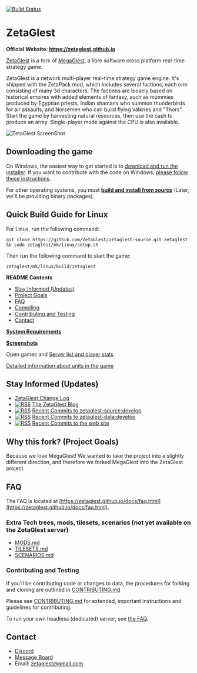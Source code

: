 [![Build Status](https://travis-ci.org/ZetaGlest/zetaglest-source.svg?branch=develop)](https://travis-ci.org/ZetaGlest/zetaglest-source)

# ZetaGlest

**Official Website: https://zetaglest.github.io**

[ZetaGlest](https://zetaglest.github.io) is a fork of [MegaGlest](http://megaglest.org/),
a libre software cross platform real-time strategy game.

ZetaGlest is a network multi-player real-time strategy game engine.
It's shipped with the ZetaPack mod, which includes several factions,
each one consisting of many 3d characters. The factions are loosely
based on historical empires with added elements of fantasy, such as
mummies produced by Egyptian priests, Indian shamans who summon
thunderbirds for air assaults, and Norsemen who can build flying
valkries and "Thors". Start the game by harvesting natural resources,
then use the cash to produce an army. Single-player mode against the
CPU is also available.

![ZetaGlest ScreenShot](https://zetaglest.github.io/docs/assets/screenshots/screen147.jpg)

## Downloading the game

On Windows, the easiest way to get started is to [download and run the
installer](https://github.com/ZetaGlest/windows-installer). If you want
to contribute with the code on Windows, [please follow these
instructions](https://github.com/ZetaGlest/zetaglest-source/blob/develop/mk/windows/README.md).

For other operating systems, you must [**build and install from
source**](https://github.com/ZetaGlest/zetaglest-source/blob/develop/BUILD.md)
(Later, we'll be providing binary packages).

## Quick Build Guide for Linux

For Linux, run the following command:

    git clone https://github.com/ZetaGlest/zetaglest-source.git zetaglest && sudo zetaglest/mk/linux/setup.sh

Then run the following command to start the game:

    zetaglest/mk/linux/build/zetaglest

**README Contents**

* [Stay Informed (Updates)](https://github.com/ZetaGlest/zetaglest-source#stay-informed-updates)
* [Project Goals](https://github.com/ZetaGlest/zetaglest-source#why-this-fork-project-goals)
* [FAQ](https://github.com/ZetaGlest/zetaglest-source#faq)
* [Compiling](https://github.com/ZetaGlest/zetaglest-source/blob/develop/BUILD.md)
* [Contributing and Testing](https://github.com/ZetaGlest/zetaglest-source#contributing-and-testing)
* [Contact](https://github.com/ZetaGlest/zetaglest-source#contact)

**[System Requirements](https://zetaglest.github.io/docs/system_requirements.html)**

**[Screenshots](https://github.com/ZetaGlest/screenshots)**

Open games and [Server list and player stats](http://master.megaglest.org/)

[Detailed information about units in the game](https://zetaglest.github.io/docs)

## Stay Informed (Updates)

* [ZetaGlest Change Log](https://github.com/ZetaGlest/zetaglest-source/blob/develop/ChangeLog.md)<br >
* [![RSS](rss_23x23.jpeg)](https://zetaglest.github.io/feed.xml)
[The ZetaGlest Blog](https://zetaglest.github.io/blog/)<br >
* [![RSS](rss_23x23.jpeg)](https://github.com/ZetaGlest/zetaglest-source/commits/develop.atom)
[Recent Commits to zetaglest-source:develop](https://github.com/ZetaGlest/zetaglest-source/commits/develop.atom)<br >
* [![RSS](rss_23x23.jpeg)](https://github.com/ZetaGlest/zetaglest-data/commits/develop.atom)
[Recent Commits to zetaglest-data:develop](https://github.com/ZetaGlest/zetaglest-data/commits/develop.atom)<br >
* [![RSS](rss_23x23.jpeg)](https://github.com/ZetaGlest/zetaglest.github.io/commits/master.atom)
[Recent Commits to the web site](https://github.com/ZetaGlest/zetaglest.github.io/commits/master.atom)

## Why this fork? (Project Goals)

Because we love MegaGlest! We wanted to take the project into a
slightly different direction, and therefore we forked MegaGlest into
the ZetaGlest project.

## FAQ

The FAQ is located at
[https://zetaglest.github.io/docs/faq.html](https://zetaglest.github.io/docs/faq.html).

### Extra Tech trees, mods, tilesets, scenarios (not yet available on the ZetaGlest server)

* [MODS.md](https://github.com/ZetaGlest/zetaglest-data/blob/develop/MODS.md)
* [TILESETS.md](https://github.com/ZetaGlest/zetaglest-data/blob/develop/TILESETS.md)
* [SCENARIOS.md](https://github.com/ZetaGlest/zetaglest-data/blob/develop/SCENARIOS.md)

### Contributing and Testing

If you'll be contributing code or changes to data, the procedures for
forking and cloning are outlined in [CONTRIBUTING.md](https://github.com/ZetaGlest/zetaglest-source/blob/develop/CONTRIBUTING.md)

Please see [CONTRIBUTING.md](https://github.com/ZetaGlest/zetaglest-source/blob/develop/CONTRIBUTING.md)
for extended, important instructions and guidelines for contributing.

To run your own headless (dedicated) server, see [the FAQ](https://zetaglest.github.io/docs/faq.html#headlessserver).

## Contact

* [Discord](https://discord.gg/WaAaXS7)
* [Message Board](https://groups.google.com/forum/#!forum/zetaglest)
* Email: zetaglest@gmail.com
